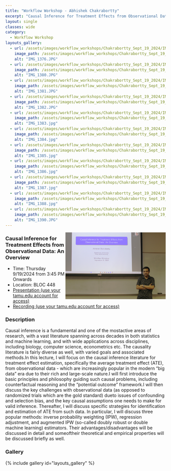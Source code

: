 ```yaml
---
title: "Workflow Workshop - Abhishek Chakrabortty"
excerpt: "Causal Inference for Treatment Effects from Observational Data: An Overview"
layout: single
classes: wide
category:
  - Workflow Workshop
layouts_gallery:
  - url: /assets/images/workflow_workshops/Chakrabortty_Sept_19_2024/IMG_1376.JPG
    image_path: /assets/images/workflow_workshops/Chakrabortty_Sept_19_2024/IMG_1376.JPG
    alt: "IMG_1376.JPG"
  - url: /assets/images/workflow_workshops/Chakrabortty_Sept_19_2024/IMG_1380.JPG
    image_path: /assets/images/workflow_workshops/Chakrabortty_Sept_19_2024/IMG_1380.JPG
    alt: "IMG_1380.JPG"
  - url: /assets/images/workflow_workshops/Chakrabortty_Sept_19_2024/IMG_1381.JPG
    image_path: /assets/images/workflow_workshops/Chakrabortty_Sept_19_2024/IMG_1381.JPG
    alt: "IMG_1381.JPG"
  - url: /assets/images/workflow_workshops/Chakrabortty_Sept_19_2024/IMG_1382.JPG
    image_path: /assets/images/workflow_workshops/Chakrabortty_Sept_19_2024/IMG_1382.JPG
    alt: "IMG_1382.JPG"
  - url: /assets/images/workflow_workshops/Chakrabortty_Sept_19_2024/IMG_1383.jpg
    image_path: /assets/images/workflow_workshops/Chakrabortty_Sept_19_2024/IMG_1383.jpg
    alt: "IMG_1383.jpg"
  - url: /assets/images/workflow_workshops/Chakrabortty_Sept_19_2024/IMG_1384.jpg
    image_path: /assets/images/workflow_workshops/Chakrabortty_Sept_19_2024/IMG_1384.jpg
    alt: "IMG_1384.jpg"
  - url: /assets/images/workflow_workshops/Chakrabortty_Sept_19_2024/IMG_1385.jpg
    image_path: /assets/images/workflow_workshops/Chakrabortty_Sept_19_2024/IMG_1385.jpg
    alt: "IMG_1385.jpg"
  - url: /assets/images/workflow_workshops/Chakrabortty_Sept_19_2024/IMG_1386.jpg
    image_path: /assets/images/workflow_workshops/Chakrabortty_Sept_19_2024/IMG_1386.jpg
    alt: "IMG_1386.jpg"
  - url: /assets/images/workflow_workshops/Chakrabortty_Sept_19_2024/IMG_1387.jpg
    image_path: /assets/images/workflow_workshops/Chakrabortty_Sept_19_2024/IMG_1387.jpg
    alt: "IMG_1387.jpg"
  - url: /assets/images/workflow_workshops/Chakrabortty_Sept_19_2024/IMG_1388.jpg
    image_path: /assets/images/workflow_workshops/Chakrabortty_Sept_19_2024/IMG_1388.jpg
    alt: "IMG_1388.jpg"
  - url: /assets/images/workflow_workshops/Chakrabortty_Sept_19_2024/IMG_1390.JPG
    image_path: /assets/images/workflow_workshops/Chakrabortty_Sept_19_2024/IMG_1390.JPG
    alt: "IMG_1390.JPG"
---
```


<img src="https://github.com/tamusgsa/tamusgsa.github.io/blob/master/assets/images/workflow_workshops/Chakrabortty_Sept_19_2024/IMG_1379.JPG?raw=true" alt="Header" width="315" style="float: right;"> 

### Causal Inference for Treatment Effects from Observational Data: An Overview
- Time: Thursday 9/19/2024 from 3:45 PM Onwards
- Location: BLOC 448
- [Presentation (use your tamu.edu account for access)](https://drive.google.com/file/d/1bPo_1vK8qIg-krW2OLy5zx_tDf9XyYE2/view?usp=sharing)
- [Recording (use your tamu.edu account for access)](https://drive.google.com/file/d/1p239BbxJfvGEoMBSJ5twNbTXN1u5XSX0/view?usp=sharing) 


### Description
 Causal inference is a fundamental
and one of the mostactive areas of research,
with a vast literature spanning across
decades in both statistics and machine
learning, and with wide applications across
disciplines, including biology, computer
science, econometrics etc. The causality
literature is fairly diverse as well, with varied
goals and associated methods.In this lecture,
I will focus on the causal inference literature
for treatment effect estimation, specifically
the average treatment effect (ATE), from
observational data - which are increasingly
popular in the modern “big data” era due to
their rich and large-scale nature.I will first
introduce the basic principles and philosophy
guiding such causal problems, including
counterfactual reasoning and the “potential
outcome” framework.I will then discuss the
key challenges with observational data (as
opposed to randomized trials which are the
gold standard) dueto issues of confounding
and selection bias, and the key causal
assumptions one needs to make for valid
inference. Thereafter, I will discuss specific
strategies for identification and estimation
of ATE from such data. In particular, I will
discuss three popular methods: inverse
probability weighting (IPW), regression
adjustment, and augmented IPW (so-called
doubly robust or double machine learning)
estimators. Their advantages/disadvantages
will be discussed in detail and someoftheir
theoretical and empirical properties will be
discussed briefly as well.

<!-- ### Presentation
<iframe src="" width="640" height="480" allow="autoplay"></iframe> -->

<!-- ### Recording -->



### Gallery 

{% include gallery id="layouts_gallery" %}
